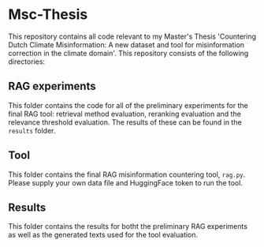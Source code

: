 # Msc-Thesis
This repository contains all code relevant to my Master's Thesis 'Countering Dutch Climate Misinformation: A new dataset and tool for misinformation correction in the climate domain'. This repository consists of the following directories:

## RAG experiments
This folder contains the code for all of the preliminary experiments for the final RAG tool: retrieval method evaluation, reranking evaluation and the relevance threshold evaluation. The results of these can be found in the `results` folder. 

## Tool
This folder contains the final RAG misinformation countering tool, `rag.py`. Please supply your own data file and HuggingFace token to run the tool. 

## Results
This folder contains the results for botht the preliminary RAG experiments as well as the generated texts used for the tool evaluation.
